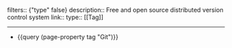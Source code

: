 filters:: {"type" false}
description:: Free and open source distributed version control system
link::
type:: [[Tag]]

- ---
- {{query (page-property tag "Git")}}